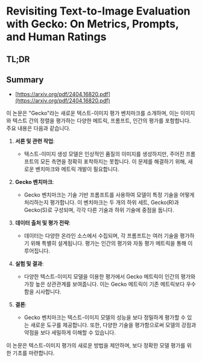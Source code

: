 # Revisiting Text-to-Image Evaluation with Gecko: On Metrics, Prompts, and Human Ratings
## TL;DR
## Summary
- [https://arxiv.org/pdf/2404.16820.pdf](https://arxiv.org/pdf/2404.16820.pdf)

이 논문은 "Gecko"라는 새로운 텍스트-이미지 평가 벤치마크를 소개하며, 이는 이미지와 텍스트 간의 정렬을 평가하는 다양한 메트릭, 프롬프트, 인간의 평가를 포함합니다. 주요 내용은 다음과 같습니다.

1. **서론 및 관련 작업**:
   - 텍스트-이미지 생성 모델은 인상적인 품질의 이미지를 생성하지만, 주어진 프롬프트의 모든 측면을 정확히 포착하지는 못합니다. 이 문제를 해결하기 위해, 새로운 벤치마크와 메트릭 개발이 필요합니다.

2. **Gecko 벤치마크**:
   - Gecko 벤치마크는 기술 기반 프롬프트를 사용하여 모델이 특정 기술을 어떻게 처리하는지 평가합니다. 이 벤치마크는 두 개의 하위 세트, Gecko(R)과 Gecko(S)로 구성되며, 각각 다른 기술과 하위 기술에 중점을 둡니다.

3. **데이터 출처 및 평가 전략**:
   - 데이터는 다양한 온라인 소스에서 수집되며, 각 프롬프트는 여러 기술을 평가하기 위해 특별히 설계됩니다. 평가는 인간의 평가와 자동 평가 메트릭을 통해 이루어집니다.

4. **실험 및 결과**:
   - 다양한 텍스트-이미지 모델을 이용한 평가에서 Gecko 메트릭이 인간의 평가와 가장 높은 상관관계를 보여줍니다. 이는 Gecko 메트릭이 기존 메트릭보다 우수함을 시사합니다.

5. **결론**:
   - Gecko 벤치마크는 텍스트-이미지 모델의 성능을 보다 정밀하게 평가할 수 있는 새로운 도구를 제공합니다. 또한, 다양한 기술을 평가함으로써 모델의 강점과 약점을 보다 세밀하게 이해할 수 있습니다.

이 논문은 텍스트-이미지 평가의 새로운 방법을 제안하며, 보다 정확한 모델 평가를 위한 기초를 마련합니다.